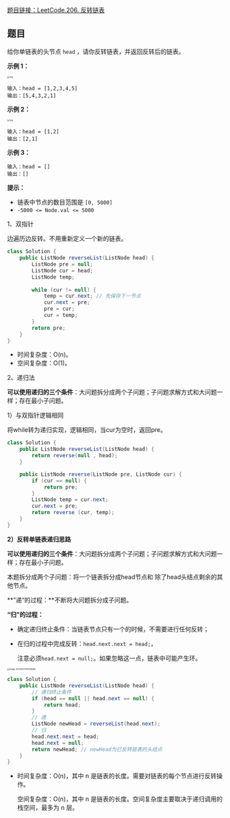 [题目链接：LeetCode.206. 反转链表](https://leetcode-cn.com/problems/reverse-linked-list/)

## 题目

给你单链表的头节点 `head` ，请你反转链表，并返回反转后的链表。

**示例 1：**

<img src="https://assets.leetcode.com/uploads/2021/02/19/rev1ex1.jpg" alt="img" style="zoom:33%;" />

```
输入：head = [1,2,3,4,5]
输出：[5,4,3,2,1]
```

**示例 2：**

<img src="https://assets.leetcode.com/uploads/2021/02/19/rev1ex2.jpg" alt="img" style="zoom:33%;" />

```
输入：head = [1,2]
输出：[2,1]
```

**示例 3：**

```
输入：head = []
输出：[] 
```

**提示：**

- 链表中节点的数目范围是 `[0, 5000]`
- `-5000 <= Node.val <= 5000`

1、双指针

边遍历边反转。不用重新定义一个新的链表。

```java
class Solution {
    public ListNode reverseList(ListNode head) {
        ListNode pre = null;
        ListNode cur = head;
        ListNode temp;
    
        while (cur != null) {
            temp = cur.next; // 先保存下一节点
            cur.next = pre;
            pre = cur;
            cur = temp;
        }
        return pre;
    }
}
```

* 时间复杂度：O(n)。
* 空间复杂度：O(1)。

2、递归法

**可以使用递归的三个条件**：大问题拆分成两个子问题；子问题求解方式和大问题一样；存在最小子问题。

1）与双指针逻辑相同

将while转为递归实现，逻辑相同，当cur为空时，返回pre。

```java
class Solution {
    public ListNode reverseList(ListNode head) {
        return reverse(null , head);
    }

    public ListNode reverse(ListNode pre, ListNode cur) {
        if (cur == null) {
            return pre;
        }
        ListNode temp = cur.next;
        cur.next = pre;
        return reverse (cur, temp);
    }
}
```

**2）反转单链表递归思路**

**可以使用递归的三个条件**：大问题拆分成两个子问题；子问题求解方式和大问题一样；存在最小子问题。

本题拆分成两个子问题：将一个链表拆分成head节点和 除了head头结点剩余的其他节点。

**”递“的过程：**不断将大问题拆分成子问题。

**“归”的过程：**

* 确定递归终止条件：当链表节点只有一个的时候，不需要进行任何反转；

* 在归的过程中完成反转：`head.next.next = head;`，

  注意必须`head.next = null;`。如果忽略这一点，链表中可能产生环。

<img src="https://amy-resource.oss-cn-beijing.aliyuncs.com/images/image-20210531144359689.png" alt="image-20210531144359689" style="zoom:33%;" />

```java
class Solution {
    public ListNode reverseList(ListNode head) {
        // 递归终止条件
        if (head == null || head.next == null) {
            return head;
        }
        // 递
        ListNode newHead = reverseList(head.next);
        // 归
        head.next.next = head;
        head.next = null;
        return newHead; // newHead为已反转链表的头结点
    }
}
```

* 时间复杂度：O(n)，其中 n 是链表的长度。需要对链表的每个节点进行反转操作。

  空间复杂度：O(n)，其中 n 是链表的长度。空间复杂度主要取决于递归调用的栈空间，最多为 n 层。


